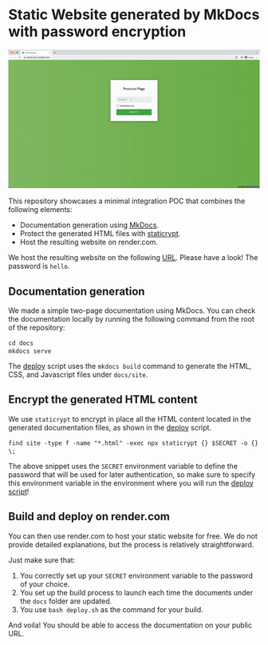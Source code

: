 # Static Website generated by MkDocs with password encryption

![demo gif](assets/demo.gif)

This repository showcases a minimal integration POC that combines the following elements:

- Documentation generation using [MkDocs](https://www.mkdocs.org/).
- Protect the generated HTML files with [staticrypt](https://github.com/robinmoisson/staticrypt).
- Host the resulting website on render.com.

We host the resulting website on the following [URL](https://mkdoc-poc.onrender.com/). Please have a look!
The password is `hello`.

## Documentation generation

We made a simple two-page documentation using MkDocs.
You can check the documentation locally by running the following command from the root of the repository:

```shell
cd docs
mkdocs serve
```

The [deploy][deploy] script uses the `mkdocs build` command to generate the HTML, CSS, and Javascript files under `docs/site`.

## Encrypt the generated HTML content

We use `staticrypt` to encrypt in place all the HTML content located in the generated documentation files, as shown in the [deploy][deploy] script.

```shell
find site -type f -name "*.html" -exec npx staticrypt {} $SECRET -o {} \;
```

The above snippet uses the `SECRET` environment variable to define the password that will be used for later authentication, so make sure to specify this environment variable in the environment where you will run the [deploy script][deploy]!

## Build and deploy on render.com

You can then use render.com to host your static website for free.
We do not provide detailed explanations, but the process is relatively straightforward.

Just make sure that:

1. You correctly set up your `SECRET` environment variable to the password of your choice.
2. You set up the build process to launch each time the documents under the `docs` folder are updated.
3. You use `bash deploy.sh` as the command for your build.

And voila!
You should be able to access the documentation on your public URL.

[deploy]: deploy.sh
